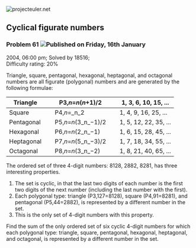 ![projecteuler.net](images/print_page_logo.png)

## Cyclical figurate numbers

### Problem 61 ![](images/icon_info.png)Published on Friday, 16th January
2004, 06:00 pm; Solved by 18516;  
Difficulty rating: 20%

Triangle, square, pentagonal, hexagonal, heptagonal, and octagonal numbers are
all figurate (polygonal) numbers and are generated by the following formulae:

Triangle |   | P3,_n_=_n_(_n_+1)/2 |   | 1, 3, 6, 10, 15, ...  
---|---|---|---|---  
Square |   | P4,_n_=_n_2 |   | 1, 4, 9, 16, 25, ...  
Pentagonal |   | P5,_n_=_n_(3_n_−1)/2 |   | 1, 5, 12, 22, 35, ...  
Hexagonal |   | P6,_n_=_n_(2_n_−1) |   | 1, 6, 15, 28, 45, ...  
Heptagonal |   | P7,_n_=_n_(5_n_−3)/2 |   | 1, 7, 18, 34, 55, ...  
Octagonal |   | P8,_n_=_n_(3_n_−2) |   | 1, 8, 21, 40, 65, ...  
  
The ordered set of three 4-digit numbers: 8128, 2882, 8281, has three
interesting properties.

  1. The set is cyclic, in that the last two digits of each number is the first two digits of the next number (including the last number with the first).
  2. Each polygonal type: triangle (P3,127=8128), square (P4,91=8281), and pentagonal (P5,44=2882), is represented by a different number in the set.
  3. This is the only set of 4-digit numbers with this property.

Find the sum of the only ordered set of six cyclic 4-digit numbers for which
each polygonal type: triangle, square, pentagonal, hexagonal, heptagonal, and
octagonal, is represented by a different number in the set.

  
  

